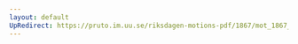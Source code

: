 ```yaml
---
layout: default
UpRedirect: https://pruto.im.uu.se/riksdagen-motions-pdf/1867/mot_1867__ak__reg.pdf
---
```

